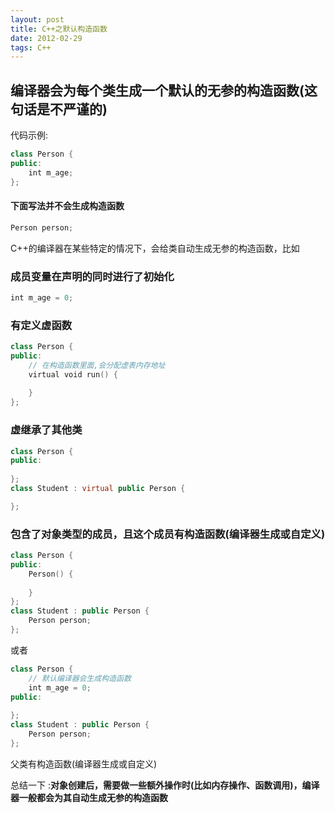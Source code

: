 ```yaml
---
layout: post
title: C++之默认构造函数
date: 2012-02-29
tags: C++
---
```

## 编译器会为每个类生成一个默认的无参的构造函数(这句话是不严谨的)

代码示例:
```swift
class Person {
public:
	int m_age;
};
```
#### 下面写法并不会生成构造函数
```Swift
Person person;
```

C++的编译器在某些特定的情况下，会给类自动生成无参的构造函数，比如 
### 成员变量在声明的同时进行了初始化
```swift
int m_age = 0;
```
### 有定义虚函数
```swift
class Person {
public:
    // 在构造函数里面,会分配虚表内存地址
    virtual void run() {
        
    }
};
```
### 虚继承了其他类 
```swift
class Person {
public:
    
};
class Student : virtual public Person {

};
``` 

### 包含了对象类型的成员，且这个成员有构造函数(编译器生成或自定义) 
```swift
class Person {
public:
    Person() {
        
    }
};
class Student : public Person {
    Person person;
};
```
或者
```swift
class Person {
    // 默认编译器会生成构造函数
    int m_age = 0;
public:
    
};
class Student : public Person {
    Person person;
};
```

父类有构造函数(编译器生成或自定义)


总结一下 :**对象创建后，需要做一些额外操作时(比如内存操作、函数调用)，编译器一般都会为其自动生成无参的构造函数**


